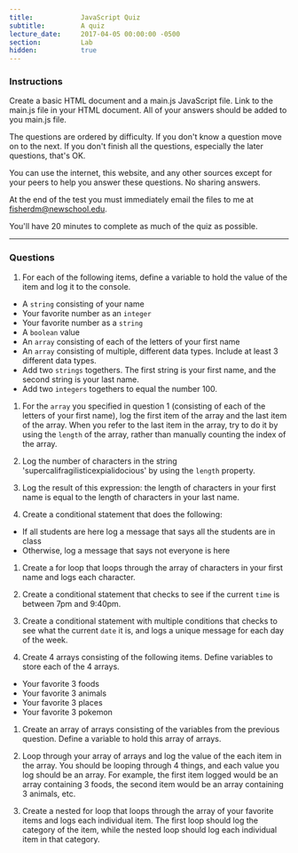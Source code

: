 ```yaml
---
title:            JavaScript Quiz
subtitle:         A quiz
lecture_date:     2017-04-05 00:00:00 -0500
section:          Lab
hidden:           true
---
```


### Instructions

Create a basic HTML document and a main.js JavaScript file. Link to the
main.js file in your HTML document. All of your answers should be added
to you main.js file.

The questions are ordered by difficulty. If you don't know a question move on
to the next. If you don't finish all the questions, especially the later questions,
that's OK.

You can use the internet, this website, and any other sources except for your peers to
help you answer these questions. No sharing answers.

At the end of the test you must immediately email the files to me at [fisherdm@newschool.edu](mailto:fisherdm@newschool.edu).

You'll have 20 minutes to complete as much of the quiz as possible.

---

### Questions

1. For each of the following items, define a variable to hold the value of the item and log it to the console.
  * A `string` consisting of your name
  * Your favorite number as an `integer`
  * Your favorite number as a `string`
  * A `boolean` value
  * An `array` consisting of each of the letters of your first name
  * An `array` consisting of multiple, different data types. Include at least 3 different data types.
  * Add two `strings` togethers. The first string is your first name, and the second string is your last name.
  * Add two `integers` togethers to equal the number 100.

1. For the `array` you specified in question 1 (consisting of each of the letters of your first name), log the
first item of the array and the last item of the array. When you refer to the last item in the array, try to do it by
using the `length` of the array, rather than manually counting the index of the array.

1. Log the number of characters in the string 'supercalifragilisticexpialidocious' by using the `length` property.

1. Log the result of this expression: the length of characters in your first name is equal to the length of characters in your last name.

1. Create a conditional statement that does the following:
  * If all students are here log a message that says all the students are in class
  * Otherwise, log a message that says not everyone is here

1. Create a for loop that loops through the array of characters in your first name and logs each character.

1. Create a conditional statement that checks to see if the current `time` is between 7pm and 9:40pm.

1. Create a conditional statement with multiple conditions that checks to see what the current `date` it is, and
logs a unique message for each day of the week.

1. Create 4 arrays consisting of the following items. Define variables to store each of the 4 arrays.
  * Your favorite 3 foods
  * Your favorite 3 animals
  * Your favorite 3 places
  * Your favorite 3 pokemon

1. Create an array of arrays consisting of the variables from the previous question. Define a variable to hold this array of arrays.

1. Loop through your array of arrays and log the value of the each item in the array. You should be looping through 4 things, and each value you
log should be an array. For example, the first item logged would be an array containing 3 foods, the second item would be an array containing
3 animals, etc.

1. Create a nested for loop that loops through the array of your favorite items and logs each individual item. The first
loop should log the category of the item, while the nested loop should log each individual item in that category.
